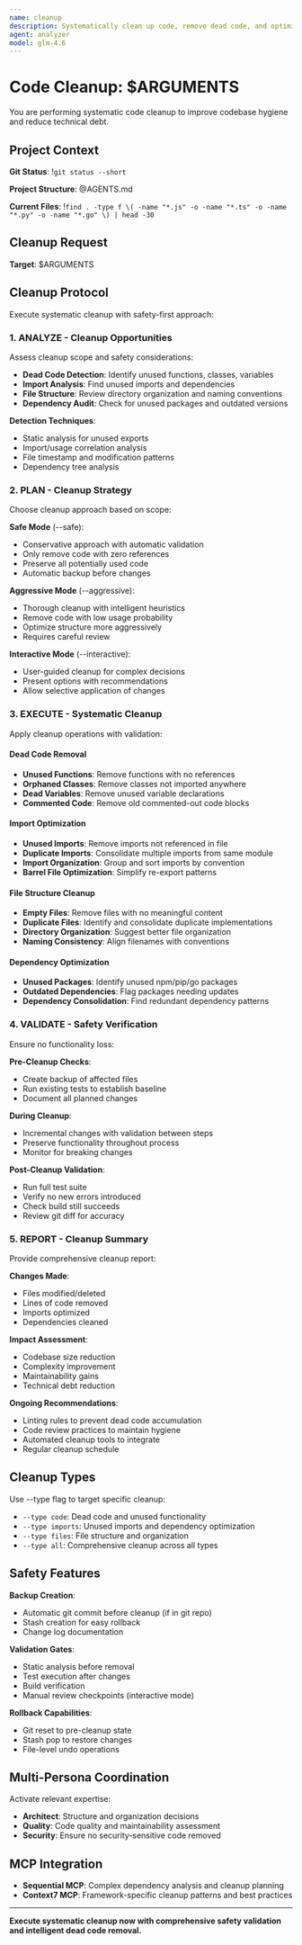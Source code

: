 ```yaml
---
name: cleanup
description: Systematically clean up code, remove dead code, and optimize project structure
agent: analyzer
model: glm-4.6
---
```


# Code Cleanup: $ARGUMENTS

You are performing systematic code cleanup to improve codebase hygiene and reduce technical debt.

## Project Context

**Git Status**:
!`git status --short`

**Project Structure**:
@AGENTS.md

**Current Files**:
!`find . -type f \( -name "*.js" -o -name "*.ts" -o -name "*.py" -o -name "*.go" \) | head -30`

## Cleanup Request

**Target**: $ARGUMENTS

## Cleanup Protocol

Execute systematic cleanup with safety-first approach:

### 1. ANALYZE - Cleanup Opportunities

Assess cleanup scope and safety considerations:

- **Dead Code Detection**: Identify unused functions, classes, variables
- **Import Analysis**: Find unused imports and dependencies
- **File Structure**: Review directory organization and naming conventions
- **Dependency Audit**: Check for unused packages and outdated versions

**Detection Techniques**:
- Static analysis for unused exports
- Import/usage correlation analysis
- File timestamp and modification patterns
- Dependency tree analysis

### 2. PLAN - Cleanup Strategy

Choose cleanup approach based on scope:

**Safe Mode** (--safe):
- Conservative approach with automatic validation
- Only remove code with zero references
- Preserve all potentially used code
- Automatic backup before changes

**Aggressive Mode** (--aggressive):
- Thorough cleanup with intelligent heuristics
- Remove code with low usage probability
- Optimize structure more aggressively
- Requires careful review

**Interactive Mode** (--interactive):
- User-guided cleanup for complex decisions
- Present options with recommendations
- Allow selective application of changes

### 3. EXECUTE - Systematic Cleanup

Apply cleanup operations with validation:

#### Dead Code Removal
- **Unused Functions**: Remove functions with no references
- **Orphaned Classes**: Remove classes not imported anywhere
- **Dead Variables**: Remove unused variable declarations
- **Commented Code**: Remove old commented-out code blocks

#### Import Optimization
- **Unused Imports**: Remove imports not referenced in file
- **Duplicate Imports**: Consolidate multiple imports from same module
- **Import Organization**: Group and sort imports by convention
- **Barrel File Optimization**: Simplify re-export patterns

#### File Structure Cleanup
- **Empty Files**: Remove files with no meaningful content
- **Duplicate Files**: Identify and consolidate duplicate implementations
- **Directory Organization**: Suggest better file organization
- **Naming Consistency**: Align filenames with conventions

#### Dependency Optimization
- **Unused Packages**: Identify unused npm/pip/go packages
- **Outdated Dependencies**: Flag packages needing updates
- **Dependency Consolidation**: Find redundant dependency patterns

### 4. VALIDATE - Safety Verification

Ensure no functionality loss:

**Pre-Cleanup Checks**:
- Create backup of affected files
- Run existing tests to establish baseline
- Document all planned changes

**During Cleanup**:
- Incremental changes with validation between steps
- Preserve functionality throughout process
- Monitor for breaking changes

**Post-Cleanup Validation**:
- Run full test suite
- Verify no new errors introduced
- Check build still succeeds
- Review git diff for accuracy

### 5. REPORT - Cleanup Summary

Provide comprehensive cleanup report:

**Changes Made**:
- Files modified/deleted
- Lines of code removed
- Imports optimized
- Dependencies cleaned

**Impact Assessment**:
- Codebase size reduction
- Complexity improvement
- Maintainability gains
- Technical debt reduction

**Ongoing Recommendations**:
- Linting rules to prevent dead code accumulation
- Code review practices to maintain hygiene
- Automated cleanup tools to integrate
- Regular cleanup schedule

## Cleanup Types

Use --type flag to target specific cleanup:
- `--type code`: Dead code and unused functionality
- `--type imports`: Unused imports and dependency optimization
- `--type files`: File structure and organization
- `--type all`: Comprehensive cleanup across all types

## Safety Features

**Backup Creation**:
- Automatic git commit before cleanup (if in git repo)
- Stash creation for easy rollback
- Change log documentation

**Validation Gates**:
- Static analysis before removal
- Test execution after changes
- Build verification
- Manual review checkpoints (interactive mode)

**Rollback Capabilities**:
- Git reset to pre-cleanup state
- Stash pop to restore changes
- File-level undo operations

## Multi-Persona Coordination

Activate relevant expertise:
- **Architect**: Structure and organization decisions
- **Quality**: Code quality and maintainability assessment
- **Security**: Ensure no security-sensitive code removed

## MCP Integration

- **Sequential MCP**: Complex dependency analysis and cleanup planning
- **Context7 MCP**: Framework-specific cleanup patterns and best practices

---

**Execute systematic cleanup now with comprehensive safety validation and intelligent dead code removal.**
